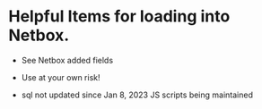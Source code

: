 # Helpful Items for loading into Netbox.
- See Netbox added fields
- Use at your own risk!

- sql not updated since Jan 8, 2023   JS scripts being maintained
